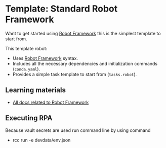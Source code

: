 # Template: Standard Robot Framework

Want to get started using [Robot Framework](https://robocorp.com/docs/languages-and-frameworks/robot-framework/basics) this is the simplest template to start from.

This template robot:

- Uses [Robot Framework](https://robocorp.com/docs/languages-and-frameworks/robot-framework/basics) syntax.
- Includes all the necessary dependencies and initialization commands (`conda.yaml`).
- Provides a simple task template to start from (`tasks.robot`).

## Learning materials

- [All docs related to Robot Framework](https://robocorp.com/docs/languages-and-frameworks/robot-framework)

## Executing RPA

Because vault secrets are used run command line by using command
-  rcc run -e devdata/env.json
